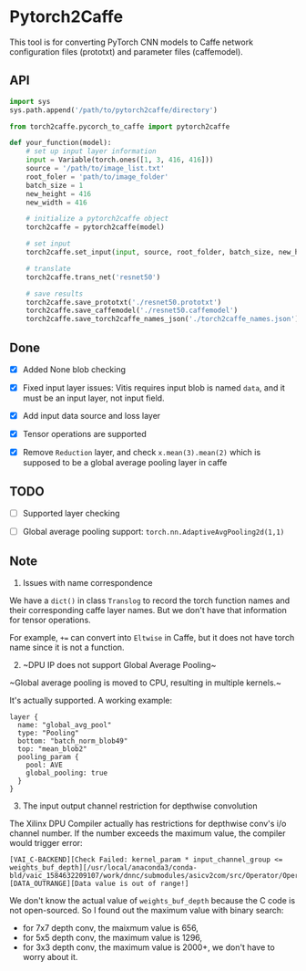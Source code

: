 # Pytorch2Caffe

This tool is for converting PyTorch CNN models to Caffe network configuration files (prototxt) and parameter files (caffemodel).


## API

```python
import sys
sys.path.append('/path/to/pytorch2caffe/directory')

from torch2caffe.pycorch_to_caffe import pytorch2caffe

def your_function(model):
    # set up input layer information
    input = Variable(torch.ones([1, 3, 416, 416]))
    source = '/path/to/image_list.txt'
    root_foler = 'path/to/image_folder'
    batch_size = 1
    new_height = 416
    new_width = 416

    # initialize a pytorch2caffe object
    torch2caffe = pytorch2caffe(model)

    # set input
    torch2caffe.set_input(input, source, root_folder, batch_size, new_height, new_width)

    # translate 
    torch2caffe.trans_net('resnet50')

    # save results
    torch2caffe.save_prototxt('./resnet50.prototxt')
    torch2caffe.save_caffemodel('./resnet50.caffemodel')
    torch2caffe.save_torch2caffe_names_json('./torch2caffe_names.json')

```

## Done

- [x]  Added None blob checking

- [x] Fixed input layer issues: Vitis requires input blob is named `data`, and it must be an input layer, not input field.

- [x] Add input data source and loss layer

- [x] Tensor operations are supported

- [x] Remove `Reduction` layer, and check `x.mean(3).mean(2)` which is supposed to be a global average pooling layer in caffe

## TODO


- [ ] Supported layer checking

- [ ] Global average pooling support: `torch.nn.AdaptiveAvgPooling2d(1,1)`



## Note

1. Issues with name correspondence

We have a `dict()` in class `Translog` to record the torch function names and their corresponding caffe layer names. But we don't have that information for tensor operations. 

For example, `+=` can convert into `Eltwise` in Caffe, but it does not have torch name since it is not a function.

2. ~DPU IP does not support Global Average Pooling~

~Global average pooling is moved to CPU, resulting in multiple kernels.~

It's actually supported. A working example:
```prototxt
layer {
  name: "global_avg_pool"
  type: "Pooling"
  bottom: "batch_norm_blob49"
  top: "mean_blob2"
  pooling_param {
    pool: AVE
    global_pooling: true
  }
}
```

3. The input output channel restriction for depthwise convolution

The Xilinx DPU Compiler actually has restrictions for depthwise conv's i/o channel number. If the number exceeds the maximum value, the compiler would trigger error:
```
[VAI_C-BACKEND][Check Failed: kernel_param * input_channel_group <= weights_buf_depth][/usr/local/anaconda3/conda-bld/vaic_1584632209107/work/dnnc/submodules/asicv2com/src/Operator/OperatorDptConv.cpp:31][DATA_OUTRANGE][Data value is out of range!] 
```
We don't know the actual value of `weights_buf_depth` because the C code is not open-sourced.
So I found out the maximum value with binary search:
- for 7x7 depth conv, the maixmum value is 656,
- for 5x5 depth conv, the maximum value is 1296,
- for 3x3 depth conv, the maximum value is 2000+, we don't have to worry about it.
